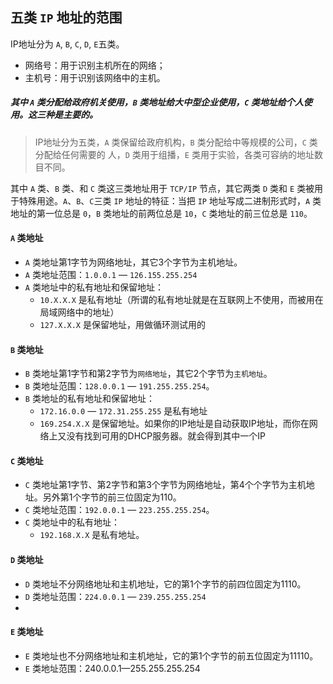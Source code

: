 ## 五类 `IP` 地址的范围

IP地址分为 `A`, `B`, `C`, `D`, `E`五类。

- 网络号：用于识别主机所在的网络；
- 主机号：用于识别该网络中的主机。

##### 其中 `A` 类分配给政府机关使用，`B` 类地址给大中型企业使用，`C` 类地址给个人使用。这三种是主要的。

>IP地址分为五类，`A` 类保留给政府机构，`B` 类分配给中等规模的公司，`C` 类分配给任何需要的
>人，`D` 类用于组播，`E` 类用于实验，各类可容纳的地址数目不同。

其中 `A` 类、`B` 类、和 `C` 类这三类地址用于 `TCP/IP` 节点，其它两类 `D` 类和 `E` 类被用
于特殊用途。`A`、`B`、`C`三类 `IP` 地址的特征：当把 `IP` 地址写成二进制形式时，`A` 类地址的第一位总是 `0`，`B` 类地址的前两位总是 `10`，`C` 类地址的前三位总是 `110`。

#### `A` 类地址
- `A` 类地址第1字节为网络地址，其它3个字节为主机地址。
- `A` 类地址范围：`1.0.0.1` — `126.155.255.254`
- `A` 类地址中的私有地址和保留地址：
    - `10.X.X.X` 是私有地址（所谓的私有地址就是在互联网上不使用，而被用在局域网络中的地址）
    - `127.X.X.X` 是保留地址，用做循环测试用的

#### `B` 类地址

- `B` 类地址第1字节和第2字节为`网络地址`，其它2个字节为`主机地址`。
- `B` 类地址范围：`128.0.0.1` — `191.255.255.254`。
- `B` 类地址的私有地址和保留地址：
    - `172.16.0.0` — `172.31.255.255` 是私有地址
    - `169.254.X.X` 是保留地址。如果你的IP地址是自动获取IP地址，而你在网络上又没有找到可用的DHCP服务器。就会得到其中一个IP
  
#### `C` 类地址

- `C` 类地址第1字节、第2字节和第3个字节为网络地址，第4个个字节为主机地址。另外第1个字节的前三位固定为110。
- `C` 类地址范围：`192.0.0.1` — `223.255.255.254`。
- `C` 类地址中的私有地址：
    - `192.168.X.X` 是私有地址。

#### `D` 类地址

- `D` 类地址不分网络地址和主机地址，它的第1个字节的前四位固定为1110。
- `D` 类地址范围：`224.0.0.1` — `239.255.255.254`
- 
#### `E` 类地址

- `E` 类地址也不分网络地址和主机地址，它的第1个字节的前五位固定为11110。
- `E` 类地址范围：240.0.0.1—255.255.255.254